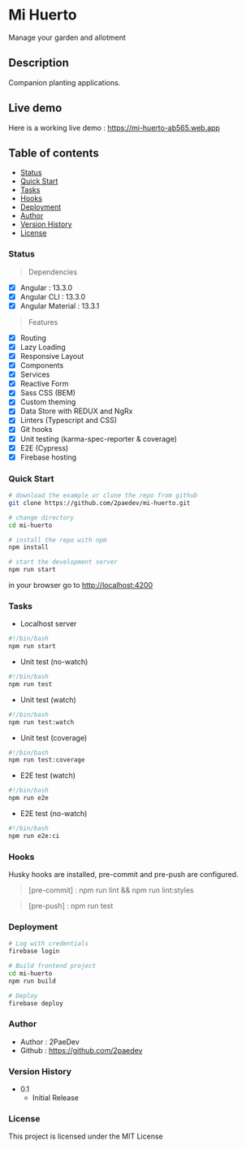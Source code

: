 # Mi Huerto

Manage your garden and allotment

## Description

Companion planting applications.

## Live demo

Here is a working live demo : https://mi-huerto-ab565.web.app

## Table of contents

- [Status](#status)
- [Quick Start](#quick-start)
- [Tasks](#tasks)
- [Hooks](#hooks)
- [Deployment](#deployment)
- [Author](#author)
- [Version History](#version-history)
- [License](#license)

### Status

> Dependencies

- [x] Angular : 13.3.0
- [x] Angular CLI : 13.3.0
- [x] Angular Material : 13.3.1

> Features

- [x] Routing
- [x] Lazy Loading
- [x] Responsive Layout
- [x] Components
- [x] Services
- [x] Reactive Form
- [x] Sass CSS (BEM)
- [x] Custom theming
- [x] Data Store with REDUX and NgRx
- [x] Linters (Typescript and CSS)
- [x] Git hooks
- [x] Unit testing (karma-spec-reporter & coverage)
- [x] E2E (Cypress)
- [x] Firebase hosting

### Quick Start

```bash
# download the example or clone the repo from github
git clone https://github.com/2paedev/mi-huerto.git

# change directory
cd mi-huerto

# install the repo with npm
npm install

# start the development server
npm run start

```

in your browser go to [http://localhost:4200](http://localhost:4200)

### Tasks

- Localhost server

```bash
#!/bin/bash
npm run start
```

- Unit test (no-watch)

```bash
#!/bin/bash
npm run test
```

- Unit test (watch)

```bash
#!/bin/bash
npm run test:watch
```

- Unit test (coverage)

```bash
#!/bin/bash
npm run test:coverage
```

- E2E test (watch)

```bash
#!/bin/bash
npm run e2e
```

- E2E test (no-watch)

```bash
#!/bin/bash
npm run e2e:ci
```

### Hooks

Husky hooks are installed, pre-commit and pre-push are configured.

> [pre-commit] : npm run lint && npm run lint:styles

> [pre-push] : npm run test

### Deployment

```bash
# Log with credentials
firebase login

# Build frontend project
cd mi-huerto
npm run build

# Deploy
firebase deploy
```

### Author

- Author : 2PaeDev
- Github : https://github.com/2paedev

### Version History

- 0.1
  - Initial Release

### License

This project is licensed under the MIT License
